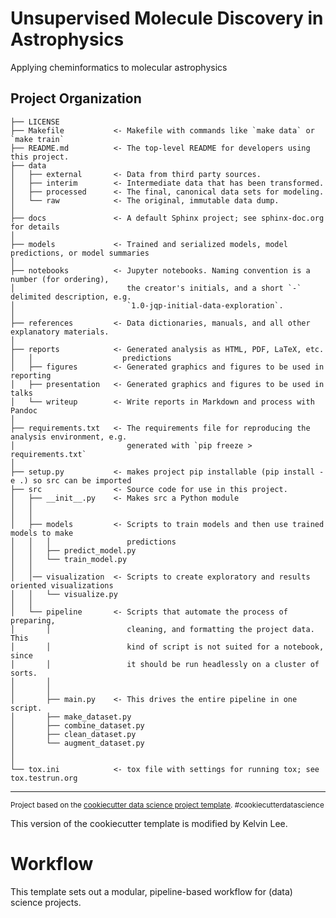 Unsupervised Molecule Discovery in Astrophysics
==============================

Applying cheminformatics to molecular astrophysics

Project Organization
------------

    ├── LICENSE
    ├── Makefile           <- Makefile with commands like `make data` or `make train`
    ├── README.md          <- The top-level README for developers using this project.
    ├── data
    │   ├── external       <- Data from third party sources.
    │   ├── interim        <- Intermediate data that has been transformed.
    │   ├── processed      <- The final, canonical data sets for modeling.
    │   └── raw            <- The original, immutable data dump.
    │
    ├── docs               <- A default Sphinx project; see sphinx-doc.org for details
    │
    ├── models             <- Trained and serialized models, model predictions, or model summaries
    │
    ├── notebooks          <- Jupyter notebooks. Naming convention is a number (for ordering),
    │                         the creator's initials, and a short `-` delimited description, e.g.
    │                         `1.0-jqp-initial-data-exploration`.
    │
    ├── references         <- Data dictionaries, manuals, and all other explanatory materials.
    │
    ├── reports            <- Generated analysis as HTML, PDF, LaTeX, etc.
    │   │                    predictions
    │   ├── figures        <- Generated graphics and figures to be used in reporting
    │   ├── presentation   <- Generated graphics and figures to be used in talks
    │   └── writeup        <- Write reports in Markdown and process with Pandoc
    │
    ├── requirements.txt   <- The requirements file for reproducing the analysis environment, e.g.
    │                         generated with `pip freeze > requirements.txt`
    │
    ├── setup.py           <- makes project pip installable (pip install -e .) so src can be imported
    ├── src                <- Source code for use in this project.
    │   ├── __init__.py    <- Makes src a Python module
    │   │
    │   │
    │   ├── models         <- Scripts to train models and then use trained models to make
    │   │   │                 predictions
    │   │   ├── predict_model.py
    │   │   └── train_model.py
    │   │
    │   │── visualization  <- Scripts to create exploratory and results oriented visualizations
    │   │   └── visualize.py
    │   │
    │   └── pipeline       <- Scripts that automate the process of preparing,
    │       │                 cleaning, and formatting the project data. This
    │       │                 kind of script is not suited for a notebook, since
    │       │                 it should be run headlessly on a cluster of sorts.
    │       │                 
    │       │                 
    │       ├── main.py    <- This drives the entire pipeline in one script.
    │       ├── make_dataset.py
    │       ├── combine_dataset.py
    │       ├── clean_dataset.py
    │       └── augment_dataset.py
    │
    │
    └── tox.ini            <- tox file with settings for running tox; see tox.testrun.org


--------

<p><small>Project based on the <a target="_blank" href="https://drivendata.github.io/cookiecutter-data-science/">cookiecutter data science project template</a>. #cookiecutterdatascience</small></p>
This version of the cookiecutter template is modified by Kelvin Lee.

# Workflow

This template sets out a modular, pipeline-based workflow for (data) science
projects.


